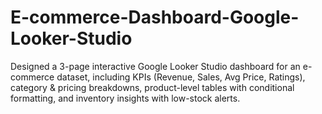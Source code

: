 # E-commerce-Dashboard-Google-Looker-Studio
Designed a 3-page interactive Google Looker Studio dashboard for an e-commerce dataset, including KPIs (Revenue, Sales, Avg Price, Ratings), category &amp; pricing breakdowns, product-level tables with conditional formatting, and inventory insights with low-stock alerts.
